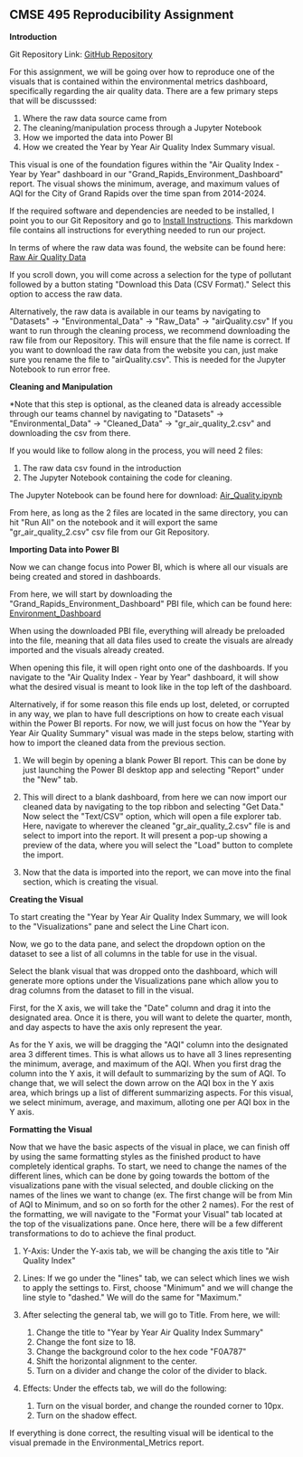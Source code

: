 ## CMSE 495 Reproducibility Assignment

**Introduction**

Git Repository Link: [GitHub Repository](https://github.com/lafeirjo/City_Of_Grand_Rapids_Social_Impact/tree/main)

For this assignment, we will be going over how to reproduce one of the visuals that is contained within the environmental metrics dashboard, specifically regarding the air quality data. There are a few primary steps that will be discusssed:

1. Where the raw data source came from
2. The cleaning/manipulation process through a Jupyter Notebook
3. How we imported the data into Power BI
4. How we created the Year by Year Air Quality Index Summary visual.

This visual is one of the foundation figures within the "Air Quality Index - Year by Year" dashboard in our "Grand_Rapids_Environment_Dashboard" report. The visual shows the minimum, average, and maximum values of AQI for the City of Grand Rapids over the time span from 2014-2024.

If the required software and dependencies are needed to be installed, I point you to our Git Repository and go to [Install Instructions](https://github.com/lafeirjo/City_Of_Grand_Rapids_Social_Impact/blob/main/Install_Instructions/install.md). This markdown file contains all instructions for everything needed to run our project.

In terms of where the raw data was found, the website can be found here: [Raw Air Quality Data](https://aqicn.org/historical/#!city:usa/michigan/grand-rapids)

If you scroll down, you will come across a selection for the type of pollutant followed by a button stating "Download this Data (CSV Format)." Select this option to access the raw data.

Alternatively, the raw data is available in our teams by navigating to "Datasets" -> "Environmental_Data" -> "Raw_Data" -> "airQuality.csv"
If you want to run through the cleaning process, we recommend downloading the raw file from our Repository. This will ensure that the file name is correct. If you want to download the raw data from the website you can, just make sure you rename the file to "airQuality.csv". This is needed for the Jupyter Notebook to run error free.

**Cleaning and Manipulation**

*Note that this step is optional, as the cleaned data is already accessible through our teams channel by navigating to "Datasets" -> "Environmental_Data" -> "Cleaned_Data" -> "gr_air_quality_2.csv" and downloading the csv from there.

If you would like to follow along in the process, you will need 2 files:

1. The raw data csv found in the introduction
2. The Jupyter Notebook containing the code for cleaning.

The Jupyter Notebook can be found here for download: [Air_Quality.ipynb](https://github.com/lafeirjo/City_Of_Grand_Rapids_Social_Impact/blob/main/Data_Cleaning/Air_Quality.ipynb)

From here, as long as the 2 files are located in the same directory, you can hit "Run All" on the notebook and it will export the same "gr_air_quality_2.csv" csv file from our Git Repository.

**Importing Data into Power BI**

Now we can change focus into Power BI, which is where all our visuals are being created and stored in dashboards.

From here, we will start by downloading the "Grand_Rapids_Environment_Dashboard" PBI file, which can be found here: [Environment_Dashboard](https://github.com/lafeirjo/City_Of_Grand_Rapids_Social_Impact/blob/main/PowerBI/Metrics_Dashboards/Grand_Rapids_Environment_Dashboard.pbix)

When using the downloaded PBI file, everything will already be preloaded into the file, meaning that all data files used to create the visuals are already imported and the visuals already created. 

When opening this file, it will open right onto one of the dashboards. If you navigate to the "Air Quality Index - Year by Year" dashboard, it will show what the desired visual is meant to look like in the top left of the dashboard.

Alternatively, if for some reason this file ends up lost, deleted, or corrupted in any way, we plan to have full descriptions on how to create each visual within the Power BI reports. For now, we will just focus on how the "Year by Year Air Quality Summary" visual was made in the steps below, starting with how to import the cleaned data from the previous section.

1. We will begin by opening a blank Power BI report. This can be done by just launching the Power BI desktop app and selecting "Report" under the "New" tab.

2. This will direct to a blank dashboard, from here we can now import our cleaned data by navigating to the top ribbon and selecting "Get Data." Now select the "Text/CSV" option, which will open a file explorer tab. Here, navigate to wherever the cleaned "gr_air_quality_2.csv" file is and select to import into the report. It will present a pop-up showing a preview of the data, where you will select the "Load" button to complete the import.

3. Now that the data is imported into the report, we can move into the final section, which is creating the visual.


**Creating the Visual**

To start creating the "Year by Year Air Quality Index Summary, we will look to the "Visualizations" pane and select the Line Chart icon.

Now, we go to the data pane, and select the dropdown option on the dataset to see a list of all columns in the table for use in the visual.

Select the blank visual that was dropped onto the dashboard, which will generate more options under the Visualizations pane which allow you to drag columns from the dataset to fill in the visual.

First, for the X axis, we will take the "Date" column and drag it into the designated area. Once it is there, you will want to delete the quarter, month, and day aspects to have the axis only represent the year.

As for the Y axis, we will be dragging the "AQI" column into the designated area 3 different times. This is what allows us to have all 3 lines representing the minimum, average, and maximum of the AQI. When you first drag the column into the Y axis, it will default to summarizing by the sum of AQI. To change that, we will select the down arrow on the AQI box in the Y axis area, which brings up a list of different summarizing aspects. For this visual, we select minimum, average, and maximum, alloting one per AQI box in the Y axis. 


**Formatting the Visual**

Now that we have the basic aspects of the visual in place, we can finish off by using the same formatting styles as the finished product to have completely identical graphs. To start, we need to change the names of the different lines, which can be done by going towards the bottom of the visualizations pane with the visual selected, and double clicking on the names of the lines we want to change (ex. The first change will be from Min of AQI to Minimum, and so on so forth for the other 2 names). For the rest of the formatting, we will navigate to the "Format your Visual" tab located at the top of the visualizations pane. Once here, there will be a few different transformations to do to achieve the final product.

1. Y-Axis: Under the Y-axis tab, we will be changing the axis title to "Air Quality Index"

2. Lines: If we go under the "lines" tab, we can select which lines we wish to apply the settings to. First, choose "Minimum" and we will change the line style to "dashed." We will do the same for "Maximum."

3. After selecting the general tab, we will go to Title. From here, we will:
    1. Change the title to "Year by Year Air Quality Index Summary" 
    2. Change the font size to 18.
    3. Change the background color to the hex code "F0A787"
    4. Shift the horizontal alignment to the center.
    5. Turn on a divider and change the color of the divider to black. 

4. Effects: Under the effects tab, we will do the following:
    1. Turn on the visual border, and change the rounded corner to 10px.
    2. Turn on the shadow effect.


If everything is done correct, the resulting visual will be identical to the visual premade in the Environmental_Metrics report.







